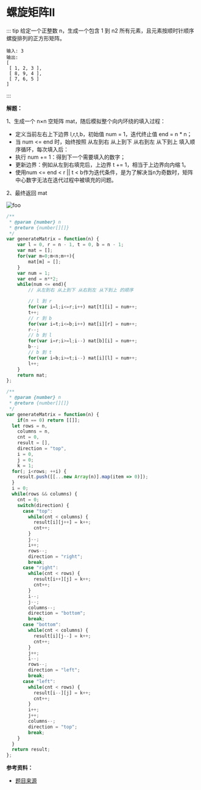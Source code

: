 # 螺旋矩阵II

::: tip
给定一个正整数 n，生成一个包含 1 到 n2 所有元素，且元素按顺时针顺序螺旋排列的正方形矩阵。

```
输入: 3
输出:
[
 [ 1, 2, 3 ],
 [ 8, 9, 4 ],
 [ 7, 6, 5 ]
]
```
:::

**解题：**

1、生成一个 n×n 空矩阵 mat，随后模拟整个向内环绕的填入过程：

  - 定义当前左右上下边界 l,r,t,b，初始值 num = 1，迭代终止值 end = n * n；
  - 当 num <= end 时，始终按照 从左到右 从上到下 从右到左 从下到上 填入顺序循环，每次填入后：
  - 执行 num += 1：得到下一个需要填入的数字；
  - 更新边界：例如从左到右填完后，上边界 t += 1，相当于上边界向内缩 1。
  - 使用num <= end < r || t < b作为迭代条件，是为了解决当n为奇数时，矩阵中心数字无法在迭代过程中被填充的问题。
  
2、最终返回 mat

<!-- ![image](/image/leetcode/1.png) -->

<img :src="$withBase('/image/leetcode/1.png')" alt="foo" />

```js
/**
 * @param {number} n
 * @return {number[][]}
 */
var generateMatrix = function(n) {
    var l = 0, r = n - 1, t = 0, b = n - 1;
    var mat = [];
    for(var m=0;m<n;m++){
        mat[m] = [];
    }
    var num = 1;
    var end = n**2;
    while(num <= end){
        // 从左到右 从上到下 从右到左 从下到上 的顺序

        // l 到 r
        for(var i=l;i<=r;i++) mat[t][i] = num++;
        t++;
        // r 到 b
        for(var i=t;i<=b;i++) mat[i][r] = num++;
        r--;
        // b 到 l
        for(var i=r;i>=l;i--) mat[b][i] = num++;
        b--;
        // b 到 t
        for(var i=b;i>=t;i--) mat[i][l] = num++;
        l++;
    }
    return mat;
};
```

```js
/**
 * @param {number} n
 * @return {number[][]}
 */
var generateMatrix = function(n) {
    if(n == 0) return [[]];
  let rows = n,
    columns = n,
    cnt = 0,
    result = [],
    direction = "top",
    i = 0,
    j = 0;
    k = 1;
  for(; i<rows; ++i) {
    result.push([[...new Array(n)].map(item => 0)]);
  }
  i = 0;
  while(rows && columns) {
    cnt = 0;
    switch(direction) {
      case "top":
        while(cnt < columns) {
          result[i][j++] = k++;
          cnt++;
        }
        j--;
        i++;
        rows--;
        direction = "right";
        break;
      case "right":
        while(cnt < rows) {
          result[i++][j] = k++;
          cnt++;
        }
        i--;
        j--;
        columns--;
        direction = "bottom";
        break;
      case "bottom":
        while(cnt < columns) {
          result[i][j--] = k++;
          cnt++;
        }
        j++;
        i--;
        rows--;
        direction = "left";
        break;
      case "left":
        while(cnt < rows) {
          result[i--][j] = k++;
          cnt++;
        }
        i++;
        j++;
        columns--;
        direction = "top";
        break;
    }
  }
  return result;
};
```

**参考资料：**

* [题目来源](https://leetcode-cn.com/problems/spiral-matrix-ii/)
